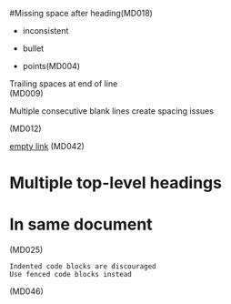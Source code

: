 #Missing space after heading(MD018)

* inconsistent
+ bullet
- points(MD004)

Trailing spaces at end of line   
(MD009)

Multiple consecutive blank lines create spacing issues


(MD012)

[empty link]()
(MD042)

# Multiple top-level headings
# In same document
(MD025)

    Indented code blocks are discouraged
    Use fenced code blocks instead
(MD046)